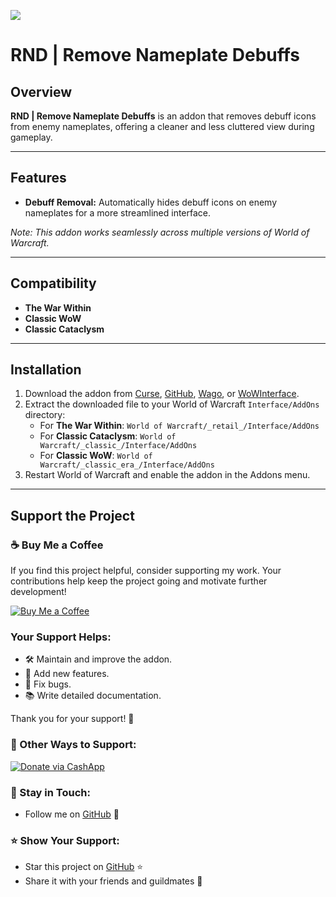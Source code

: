 [![](https://img.shields.io/static/v1?label=Donate&message=CashApp&color=brightgreen)](https://bit.ly/3fyxxSU)

# RND | Remove Nameplate Debuffs

## Overview
**RND | Remove Nameplate Debuffs** is an addon that removes debuff icons from enemy nameplates, offering a cleaner and less cluttered view during gameplay.

---

## Features
- **Debuff Removal:** Automatically hides debuff icons on enemy nameplates for a more streamlined interface.

*Note: This addon works seamlessly across multiple versions of World of Warcraft.*

---

## Compatibility
- **The War Within**
- **Classic WoW**
- **Classic Cataclysm**

---

## Installation
1. Download the addon from [Curse](https://www.curseforge.com/wow/addons/remove-nameplate-debuffs), [GitHub](https://github.com/donniedice/Remove_Nameplate_Debuffs), [Wago](https://addons.wago.io/addons/remove-nameplate-debuffs), or [WoWInterface](https://www.wowinterface.com/downloads/info26320-RemoveNameplateDebuffs.html).
2. Extract the downloaded file to your World of Warcraft `Interface/AddOns` directory:
   - For **The War Within**: `World of Warcraft/_retail_/Interface/AddOns`
   - For **Classic Cataclysm**: `World of Warcraft/_classic_/Interface/AddOns`
   - For **Classic WoW**: `World of Warcraft/_classic_era_/Interface/AddOns`
3. Restart World of Warcraft and enable the addon in the Addons menu.

---

## Support the Project

### ☕️ Buy Me a Coffee
If you find this project helpful, consider supporting my work. Your contributions help keep the project going and motivate further development!

[![Buy Me a Coffee](https://img.shields.io/badge/☕️-Buy%20Me%20a%20Coffee-orange?style=flat-square&logo=buy-me-a-coffee)](https://www.buymeacoffee.com/donniedice)

### Your Support Helps:
- 🛠️ Maintain and improve the addon.
- 🚀 Add new features.
- 🐛 Fix bugs.
- 📚 Write detailed documentation.

Thank you for your support! 🙏

### 💸 Other Ways to Support:
[![Donate via CashApp](https://img.shields.io/static/v1?label=Donate&message=CashApp&color=brightgreen)](https://bit.ly/3fyxxSU)

### 💬 Stay in Touch:
- Follow me on [GitHub](https://github.com/donniedice) 🐙

### ⭐️ Show Your Support:
- Star this project on [GitHub](https://github.com/donniedice/Remove_Nameplate_Debuffs) ⭐️
- Share it with your friends and guildmates 📢

